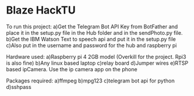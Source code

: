 # Blaze HackTU

To run this project:
a)Get the Telegram Bot API Key from BotFather and place it in the setup.py file in the Hub folder and in the sendPhoto.py file.
b)Get the IBM Watson Text to speech api and put it in the setup.py file
c)Also put in the username and password for the hub and raspberry pi

Hardware used:
	a)Raspberry pi 4 2GB model (Overkill for the project. Rpi3 is also fine)
	b)Any linux based laptop
	c)relay board
	d)Jumper wires
	e)RTSP based ipCamera. Use the ip camera app on the phone

Packages required:
	a)ffmpeg
	b)mpg123
	c)telegram bot api for python
	d)sshpass
